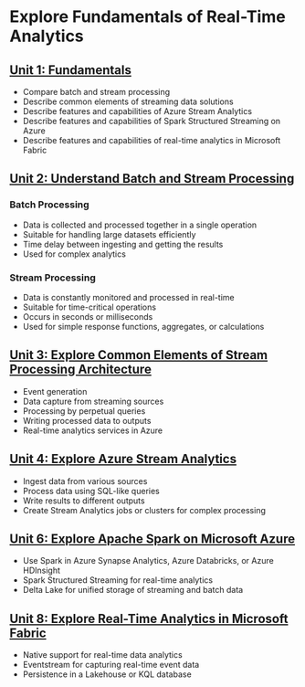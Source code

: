 # Explore Fundamentals of Real-Time Analytics

## [Unit 1: Fundamentals](https://learn.microsoft.com/en-us/training/modules/explore-fundamentals-stream-processing/)

- Compare batch and stream processing
- Describe common elements of streaming data solutions
- Describe features and capabilities of Azure Stream Analytics
- Describe features and capabilities of Spark Structured Streaming on Azure
- Describe features and capabilities of real-time analytics in Microsoft Fabric

## [Unit 2: Understand Batch and Stream Processing](https://learn.microsoft.com/en-us/training/modules/explore-fundamentals-stream-processing/2-batch-stream)

### Batch Processing
- Data is collected and processed together in a single operation
- Suitable for handling large datasets efficiently
- Time delay between ingesting and getting the results
- Used for complex analytics

### Stream Processing
- Data is constantly monitored and processed in real-time
- Suitable for time-critical operations
- Occurs in seconds or milliseconds
- Used for simple response functions, aggregates, or calculations

## [Unit 3: Explore Common Elements of Stream Processing Architecture](https://learn.microsoft.com/en-us/training/modules/explore-fundamentals-stream-processing/3-explore-common-elements)

- Event generation
- Data capture from streaming sources
- Processing by perpetual queries
- Writing processed data to outputs
- Real-time analytics services in Azure

## [Unit 4: Explore Azure Stream Analytics](https://learn.microsoft.com/en-us/training/modules/explore-fundamentals-stream-processing/4-stream-analytics)

- Ingest data from various sources
- Process data using SQL-like queries
- Write results to different outputs
- Create Stream Analytics jobs or clusters for complex processing

## [Unit 6: Explore Apache Spark on Microsoft Azure](https://learn.microsoft.com/en-us/training/modules/explore-fundamentals-stream-processing/6-spark-streaming)

- Use Spark in Azure Synapse Analytics, Azure Databricks, or Azure HDInsight
- Spark Structured Streaming for real-time analytics
- Delta Lake for unified storage of streaming and batch data

## [Unit 8: Explore Real-Time Analytics in Microsoft Fabric](https://learn.microsoft.com/en-us/training/modules/explore-fundamentals-stream-processing/8-fabric-realtime-analytics)

- Native support for real-time data analytics
- Eventstream for capturing real-time event data
- Persistence in a Lakehouse or KQL database
